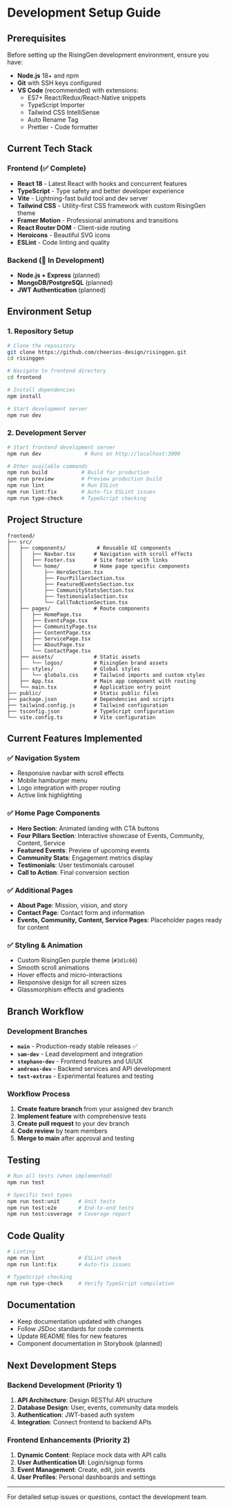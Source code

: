 # Development Setup Guide

## Prerequisites

Before setting up the RisingGen development environment, ensure you have:

- **Node.js** 18+ and npm
- **Git** with SSH keys configured
- **VS Code** (recommended) with extensions:
  - ES7+ React/Redux/React-Native snippets
  - TypeScript Importer
  - Tailwind CSS IntelliSense
  - Auto Rename Tag
  - Prettier - Code formatter

## Current Tech Stack

### Frontend (✅ Complete)

- **React 18** - Latest React with hooks and concurrent features
- **TypeScript** - Type safety and better developer experience
- **Vite** - Lightning-fast build tool and dev server
- **Tailwind CSS** - Utility-first CSS framework with custom RisingGen theme
- **Framer Motion** - Professional animations and transitions
- **React Router DOM** - Client-side routing
- **Heroicons** - Beautiful SVG icons
- **ESLint** - Code linting and quality

### Backend (🚧 In Development)

- **Node.js + Express** (planned)
- **MongoDB/PostgreSQL** (planned)
- **JWT Authentication** (planned)

## Environment Setup

### 1. Repository Setup

```bash
# Clone the repository
git clone https://github.com/cheerios-design/risinggen.git
cd risinggen

# Navigate to frontend directory
cd frontend

# Install dependencies
npm install

# Start development server
npm run dev
```

### 2. Development Server

```bash
# Start frontend development server
npm run dev              # Runs on http://localhost:3000

# Other available commands
npm run build           # Build for production
npm run preview         # Preview production build
npm run lint            # Run ESLint
npm run lint:fix        # Auto-fix ESLint issues
npm run type-check      # TypeScript checking
```

## Project Structure

```
frontend/
├── src/
│   ├── components/          # Reusable UI components
│   │   ├── Navbar.tsx      # Navigation with scroll effects
│   │   ├── Footer.tsx      # Site footer with links
│   │   └── home/           # Home page specific components
│   │       ├── HeroSection.tsx
│   │       ├── FourPillarsSection.tsx
│   │       ├── FeaturedEventsSection.tsx
│   │       ├── CommunityStatsSection.tsx
│   │       ├── TestimonialsSection.tsx
│   │       └── CallToActionSection.tsx
│   ├── pages/              # Route components
│   │   ├── HomePage.tsx
│   │   ├── EventsPage.tsx
│   │   ├── CommunityPage.tsx
│   │   ├── ContentPage.tsx
│   │   ├── ServicePage.tsx
│   │   ├── AboutPage.tsx
│   │   └── ContactPage.tsx
│   ├── assets/             # Static assets
│   │   └── logos/          # RisingGen brand assets
│   ├── styles/             # Global styles
│   │   └── globals.css     # Tailwind imports and custom styles
│   ├── App.tsx             # Main app component with routing
│   └── main.tsx            # Application entry point
├── public/                 # Static public files
├── package.json            # Dependencies and scripts
├── tailwind.config.js      # Tailwind configuration
├── tsconfig.json           # TypeScript configuration
└── vite.config.ts          # Vite configuration
```

## Current Features Implemented

### ✅ Navigation System

- Responsive navbar with scroll effects
- Mobile hamburger menu
- Logo integration with proper routing
- Active link highlighting

### ✅ Home Page Components

- **Hero Section**: Animated landing with CTA buttons
- **Four Pillars Section**: Interactive showcase of Events, Community, Content, Service
- **Featured Events**: Preview of upcoming events
- **Community Stats**: Engagement metrics display
- **Testimonials**: User testimonials carousel
- **Call to Action**: Final conversion section

### ✅ Additional Pages

- **About Page**: Mission, vision, and story
- **Contact Page**: Contact form and information
- **Events, Community, Content, Service Pages**: Placeholder pages ready for content

### ✅ Styling & Animation

- Custom RisingGen purple theme (`#3d1c66`)
- Smooth scroll animations
- Hover effects and micro-interactions
- Responsive design for all screen sizes
- Glassmorphism effects and gradients

## Branch Workflow

### Development Branches

- **`main`** - Production-ready stable releases ✅
- **`sam-dev`** - Lead development and integration
- **`stephano-dev`** - Frontend features and UI/UX
- **`andreas-dev`** - Backend services and API development
- **`test-extras`** - Experimental features and testing

### Workflow Process

1. **Create feature branch** from your assigned dev branch
2. **Implement feature** with comprehensive tests
3. **Create pull request** to your dev branch
4. **Code review** by team members
5. **Merge to main** after approval and testing

## Testing

```bash
# Run all tests (when implemented)
npm run test

# Specific test types
npm run test:unit      # Unit tests
npm run test:e2e       # End-to-end tests
npm run test:coverage  # Coverage report
```

## Code Quality

```bash
# Linting
npm run lint           # ESLint check
npm run lint:fix       # Auto-fix issues

# TypeScript checking
npm run type-check     # Verify TypeScript compilation
```

## Documentation

- Keep documentation updated with changes
- Follow JSDoc standards for code comments
- Update README files for new features
- Component documentation in Storybook (planned)

## Next Development Steps

### Backend Development (Priority 1)

1. **API Architecture**: Design RESTful API structure
2. **Database Design**: User, events, community data models
3. **Authentication**: JWT-based auth system
4. **Integration**: Connect frontend to backend APIs

### Frontend Enhancements (Priority 2)

1. **Dynamic Content**: Replace mock data with API calls
2. **User Authentication UI**: Login/signup forms
3. **Event Management**: Create, edit, join events
4. **User Profiles**: Personal dashboards and settings

---

For detailed setup issues or questions, contact the development team.
